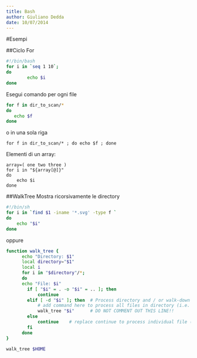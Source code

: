 ```yaml
---
title: Bash
author: Giuliano Dedda 
date: 10/07/2014
---
```


#Esempi


##Ciclo For

```bash
#!/bin/bash
for i in `seq 1 10`;
do
        echo $i
done    
```

Esegui comando per ogni file
```bash
for f in dir_to_scan/* 
do 
   echo $f 
done
```

o in una sola riga
```   
for f in dir_to_scan/* ; do echo $f ; done
```

Elementi di un array: 
```
array=( one two three )
for i in "${array[@]}"
do
	echo $i
done
```



##WalkTree
Mostra ricorsivamente le directory
```bash
#!/bin/sh
for i in `find $1 -iname '*.svg' -type f `
do
    echo "$i"
done
```

oppure 

```bash
function walk_tree {
      echo "Directory: $1"
      local directory="$1"
      local i
      for i in "$directory"/*; 
      do
      echo "File: $i"
        if [ "$i" = . -o "$i" = .. ]; then 
            continue
        elif [ -d "$i" ]; then  # Process directory and / or walk-down into directory
            # add command here to process all files in directory (i.e. ls -l "$i/"*)
            walk_tree "$i"      # DO NOT COMMENT OUT THIS LINE!!
        else
            continue    # replace continue to process individual file (i.e. echo "$i")
        fi
      done
}

walk_tree $HOME
```

